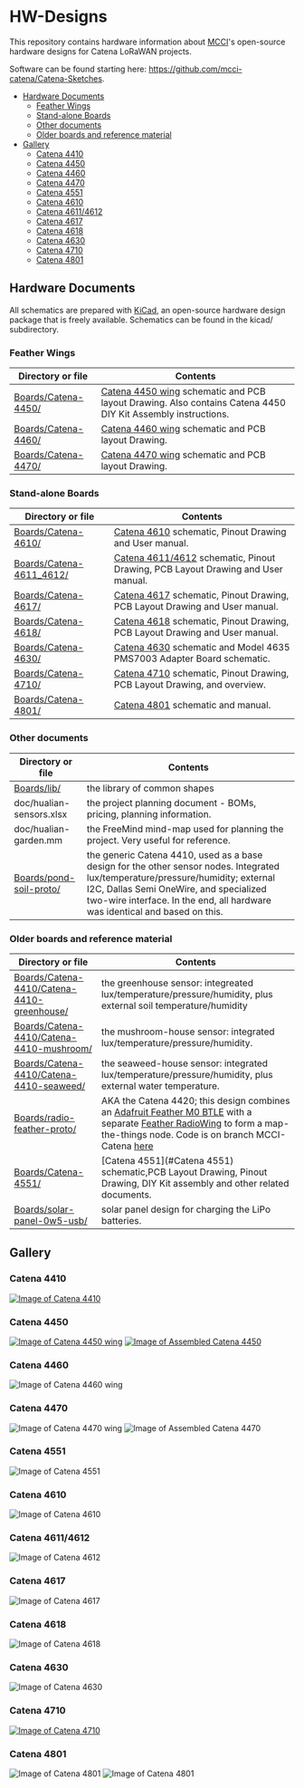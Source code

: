 # HW-Designs

This repository contains hardware information about [MCCI](https://mcci.com)'s open-source hardware designs for Catena LoRaWAN projects.

Software can be found starting here: https://github.com/mcci-catena/Catena-Sketches.

<!-- TOC depthFrom:2 updateOnSave:true -->

- [Hardware Documents](#hardware-documents)
	- [Feather Wings](#feather-wings)
	- [Stand-alone Boards](#stand-alone-boards)
	- [Other documents](#other-documents)
	- [Older boards and reference material](#older-boards-and-reference-material)
- [Gallery](#gallery)
	- [Catena 4410](#catena-4410)
	- [Catena 4450](#catena-4450)
	- [Catena 4460](#catena-4460)
	- [Catena 4470](#catena-4470)
	- [Catena 4551](#catena-4551)
	- [Catena 4610](#catena-4610)
	- [Catena 4611/4612](#catena-46114612)
	- [Catena 4617](#catena-4617)
	- [Catena 4618](#catena-4618)
	- [Catena 4630](#catena-4630)
	- [Catena 4710](#catena-4710)
	- [Catena 4801](#catena-4801)

<!-- /TOC -->

## Hardware Documents

All schematics are prepared with [KiCad](http://kicad-pcb.org/), an open-source hardware design package that is freely available.
Schematics can be found in the kicad/ subdirectory.

### Feather Wings

Directory or file | Contents
------------------|---------
[Boards/Catena-4450/](Boards/Catena-4450/) | [Catena 4450 wing](#catena-4450) schematic and PCB layout Drawing. Also contains Catena 4450 DIY Kit Assembly instructions.
[Boards/Catena-4460/](Boards/Catena-4460/) | [Catena 4460 wing](#catena-4460) schematic and PCB layout Drawing.
[Boards/Catena-4470/](./Boards/Catena-4470/) | [Catena 4470 wing](#catena-4470) schematic and PCB layout Drawing.

### Stand-alone Boards

Directory or file | Contents
------------------|---------
[Boards/Catena-4610/](./Boards/Catena-4610/) | [Catena 4610](#catena-4610) schematic, Pinout Drawing and User manual.
[Boards/Catena-4611_4612/](./Boards/Catena-4611_4612/) | [Catena 4611/4612](#catena-46114612) schematic, Pinout Drawing, PCB Layout Drawing and User manual.
[Boards/Catena-4617/](./Boards/Catena-4617/) | [Catena 4617](#catena-4617) schematic, Pinout Drawing, PCB Layout Drawing and User manual.
[Boards/Catena-4618/](./Boards/Catena-4618/) | [Catena 4618](#catena-4618) schematic, Pinout Drawing, PCB Layout Drawing and User manual.
[Boards/Catena-4630/](./Boards/Catena-4630/) | [Catena 4630](#catena-4630) schematic and Model 4635 PMS7003 Adapter Board schematic.
[Boards/Catena-4710/](./Boards/Catena-4710) | [Catena 4710](#catena-4710) schematic, Pinout Drawing, PCB Layout Drawing, and overview.
[Boards/Catena-4801/](./Boards/Catena-4801/) | [Catena 4801](#catena-4801) schematic and manual.

### Other documents

Directory or file | Contents
------------------|---------
[Boards/lib/](./Boards/lib/) | the library of common shapes
doc/hualian-sensors.xlsx | the project planning document - BOMs, pricing, planning information.
doc/hualian-garden.mm | the FreeMind mind-map used for planning the project. Very useful for reference.
[Boards/pond-soil-proto/](./Boards/pond-soil-proto/) | the generic Catena 4410, used as a base design for the other sensor nodes. Integrated lux/temperature/pressure/humidity; external I2C, Dallas Semi OneWire, and specialized two-wire interface. In the end, all hardware was identical and based on this.

### Older boards and reference material

Directory or file | Contents
------------------|---------
[Boards/Catena-4410/Catena-4410-greenhouse/](./Boards/Catena-4410/Catena-4410-greenhouse/) | the greenhouse sensor: integreated lux/temperature/pressure/humidity, plus external soil temperature/humidity
[Boards/Catena-4410/Catena-4410-mushroom/](./Boards/Catena-4410/Catena-4410-mushroom/) | the mushroom-house sensor: integrated lux/temperature/pressure/humidity.
[Boards/Catena-4410/Catena-4410-seaweed/](./Boards/Catena-4410/Catena-4410-seaweed/) | the seaweed-house sensor: integrated lux/temperature/pressure/humidity, plus external water temperature.
[Boards/radio-feather-proto/](./Boards/radio-feather-proto/) | AKA the Catena 4420; this design combines an [Adafruit Feather M0 BTLE](https://www.adafruit.com/products/2995) with a separate [Feather RadioWing](https://www.adafruit.com/products/3231) to form a map-the-things node. Code is on branch MCCI-Catena [here](https://github.com/mcci-catena/mapthethings-arduino.git)
[Boards/Catena-4551/](./Boards/Catena-4551/) | [Catena 4551](#Catena 4551) schematic,PCB Layout Drawing, Pinout Drawing, DIY Kit assembly and other related documents.
[Boards/solar-panel-0w5-usb/](./Boards/solar-panel-0w5-usb/) | solar panel design for charging the LiPo batteries.

## Gallery

### Catena 4410

[![Image of Catena 4410](./assets/MCCI-Catena-4410-1080x620.jpg)](./Boards/Catena-4410/)

### Catena 4450

[![Image of Catena 4450 wing](assets/Catena-4450-Wing.jpg)](./Boards/Catena-4450/)
[![Image of Assembled Catena 4450](assets/Assembled-Catena-4450.jpg)](./Boards/Catena-4450/)

### Catena 4460

![Image of Catena 4460 wing](/assets/Catena-4460-wing.jpg)

### Catena 4470

![Image of Catena 4470 wing](/assets/Catena-4470-wing.jpg)
![Image of Assembled Catena 4470](/assets/Catena-4470-Assembled.jpg)

### Catena 4551

![Image of Catena 4551](/assets/Catena-4551-Proto.jpg)

### Catena 4610

![Image of Catena 4610](/assets/Catena-4610.jpg)

### Catena 4611/4612

![Image of Catena 4612](/assets/Catena-4612.jpg)

### Catena 4617

![Image of Catena 4617](/assets/Catena-4617.jpg)

### Catena 4618

![Image of Catena 4618](/assets/Catena-4618.jpg)

### Catena 4630

![Image of Catena 4630](/assets/Catena-4630-With-PMS7003.jpg)

### Catena 4710

[![Image of Catena 4710](Boards/Catena-4710/assets/catena4710-hand-1512x2016.jpg)](Boards/Catena-4710/ "Link to design info for Catena 4710")

### Catena 4801

![Image of Catena 4801](/assets/Catena-4801.jpg)
![Image of Catena 4801](/assets/Catena-4801.jpg)
